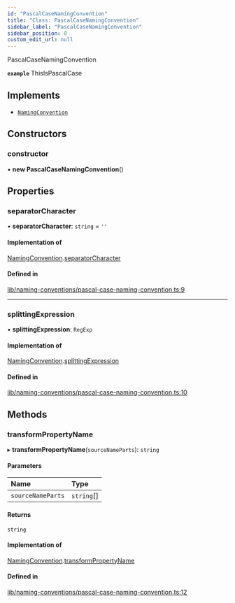 ```yaml
---
id: "PascalCaseNamingConvention"
title: "Class: PascalCaseNamingConvention"
sidebar_label: "PascalCaseNamingConvention"
sidebar_position: 0
custom_edit_url: null
---
```


PascalCaseNamingConvention

**`example`** ThisIsPascalCase

## Implements

- [`NamingConvention`](../interfaces/NamingConvention.md)

## Constructors

### constructor

• **new PascalCaseNamingConvention**()

## Properties

### separatorCharacter

• **separatorCharacter**: `string` = `''`

#### Implementation of

[NamingConvention](../interfaces/NamingConvention.md).[separatorCharacter](../interfaces/NamingConvention.md#separatorcharacter)

#### Defined in

[lib/naming-conventions/pascal-case-naming-convention.ts:9](https://github.com/nartc/mapper/blob/f06bf24a/packages/core/src/lib/naming-conventions/pascal-case-naming-convention.ts#L9)

___

### splittingExpression

• **splittingExpression**: `RegExp`

#### Implementation of

[NamingConvention](../interfaces/NamingConvention.md).[splittingExpression](../interfaces/NamingConvention.md#splittingexpression)

#### Defined in

[lib/naming-conventions/pascal-case-naming-convention.ts:10](https://github.com/nartc/mapper/blob/f06bf24a/packages/core/src/lib/naming-conventions/pascal-case-naming-convention.ts#L10)

## Methods

### transformPropertyName

▸ **transformPropertyName**(`sourceNameParts`): `string`

#### Parameters

| Name | Type |
| :------ | :------ |
| `sourceNameParts` | `string`[] |

#### Returns

`string`

#### Implementation of

[NamingConvention](../interfaces/NamingConvention.md).[transformPropertyName](../interfaces/NamingConvention.md#transformpropertyname)

#### Defined in

[lib/naming-conventions/pascal-case-naming-convention.ts:12](https://github.com/nartc/mapper/blob/f06bf24a/packages/core/src/lib/naming-conventions/pascal-case-naming-convention.ts#L12)
